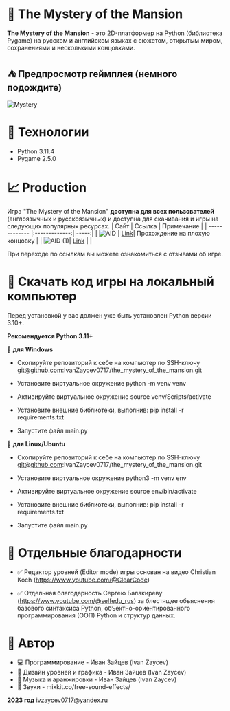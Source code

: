 # :european_castle: The Mystery of the Mansion
**The Mystery of the Mansion** - это 2D-платформер на Python (библиотека Pygame) на русском и английском языках с сюжетом, открытым миром, сохранениями и несколькими концовками.

## :tent: Предпросмотр геймплея (немного подождите)
![Mystery](https://github.com/IvanZaycev0717/the_mystery_of_the_mansion/assets/111955306/96de1ce3-7f91-4947-9391-b8b4d7e4cc42)


# :scroll: Технологии
- Python 3.11.4
- Pygame 2.5.0

# :chart_with_upwards_trend: Production
Игра "The Mystery of the Mansion" **доступна для всех пользователей** (англоязычных и русскоязычных) и доступна для скачивания и игры на следующих популярных ресурсах.
| Сайт        | Ссылка           | Примечание  |
| ------------- |:-------------:| -----:|
| ![AID](https://github.com/IvanZaycev0717/the_mystery_of_the_mansion/assets/111955306/138cf8d1-a6f8-4835-9e54-93a48df815d3) | [Link](https://www.youtube.com/watch?v=ePOazMyWNRE&ab_channel=IvanZaycev)| Прохождение на плохую концовку |
| ![AID (1)](https://github.com/IvanZaycev0717/the_mystery_of_the_mansion/assets/111955306/1ae733be-726f-484e-b29f-61770e7cb912)| [Link](https://ivanzaycev0717.itch.io/the-mystery-of-the-mansion)      |      |

При переходе по ссылкам вы можете ознакомиться с отзывами об игре.

# :bookmark_tabs: Скачать код игры на локальный компьютер
Перед установкой у вас должен уже быть установлен Python версии 3.10+.

**Рекомендуется Python 3.11+**

:postbox: **для Windows**

- Скопируйте репозиторий к себе на компьютер по SSH-ключу git@github.com:IvanZaycev0717/the_mystery_of_the_mansion.git

- Установите виртуальное окружение python -m venv venv

- Активируйте виртуальное окружение source venv/Scripts/activate

- Установите внешние библиотеки, выполнив: pip install -r requirements.txt

- Запустите файл main.py

🐧 **для Linux/Ubuntu**
- Скопируйте репозиторий к себе на компьютер по SSH-ключу git@github.com:IvanZaycev0717/the_mystery_of_the_mansion.git

- Установите виртуальное окружение python3 -m venv env

- Активируйте виртуальное окружение source env/bin/activate

- Установите внешние библиотеки, выполнив: pip install -r requirements.txt

- Запустите файл main.py

# :muscle: Отдельные благодарности
- :white_check_mark: Редактор уровней (Editor mode) игры основан на видео Christian Koch (https://www.youtube.com/@ClearCode)

- :white_check_mark: Отдельная благодарность Сергею Балакиреву (https://www.youtube.com/@selfedu_rus) за блестящее объяснения базового синтаксиса Python, объектно-ориентированного программирования (ООП) Python и структур данных.

# 🧙 Автор
- :computer: Программирование - Иван Зайцев (Ivan Zaycev)
- :art: Дизайн уровней и графика - Иван Зайцев (Ivan Zaycev)
- :musical_keyboard: Музыка и аранжировки - Иван Зайцев (Ivan Zaycev)
- :musical_score: Звуки - mixkit.co/free-sound-effects/

**2023 год**
ivzaycev0717@yandex.ru




